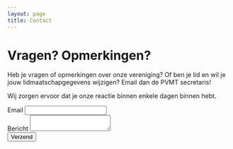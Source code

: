 ```yaml
---
layout: page
title: Contact
---
```

# Vragen? Opmerkingen?

Heb je vragen of opmerkingen over onze vereniging? Of ben je lid en wil je jouw lidmaatschapgegevens wijzigen? Email dan de PVMT secretaris!

Wij zorgen ervoor dat je onze reactie binnen enkele dagen binnen hebt. 

<form action="https://send.pageclip.co/oxDhJLtJSboYoSnoV06ddfvgbb4LZ9Nz/PVMT-Contact" class="pageclip-form" method="post">

<div class="relative mb-4">
    <label for="email" class="leading-7 text-sm text-gray-600">Email</label>
    <input type="email" id="email" name="email" class="w-full bg-white rounded border border-gray-300 focus:border-indigo-500 text-base outline-none text-gray-700 py-1 px-3 leading-8 transition-colors duration-200 ease-in-out">
    </div>
    <div class="relative mb-4">
    <label for="message" class="leading-7 text-sm text-gray-600">Bericht</label>
    <textarea id="message" name="message" class="w-full bg-white rounded border border-gray-300 focus:border-indigo-500 h-32 text-base outline-none text-gray-700 py-1 px-3 resize-none leading-6 transition-colors duration-200 ease-in-out"></textarea>
</div>

<!-- This button will have a loading spinner. Keep the inner span for best results. -->
<button type="submit" class="text-white bg-pink-500 border-0 py-2 px-6 focus:outline-none hover:bg-pink-600 rounded text-lg pageclip-form__submit">
    <span>Verzend</span>
</button>
</form>